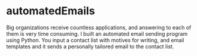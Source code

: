 # automatedEmails
Big organizations receive countless applications, and answering to each of them is very time consuming. I built an automated email sending program using Python. You input a contact list with motives for writing, and email templates and it sends a personally tailored email to the contact list.
